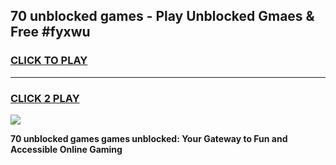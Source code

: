 
## 70 unblocked games - Play Unblocked Gmaes & Free #fyxwu
<h3>
<a href="https://premium.freeplayer.one?title=70_unblocked_games&ref=03M">CLICK TO PLAY</a></h3>
<hr>

<h3>
<a href="https://premium.freeplayer.one?title=70_unblocked_games&ref=03M">CLICK 2 PLAY</a>
  
</h3>

<a href="https://premium.freeplayer.one?title=70_unblocked_games&ref=03M"><img src="https://clearcache.store/games.png"></a>


**70 unblocked games games unblocked: Your Gateway to Fun and Accessible Online Gaming**
